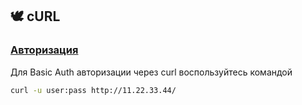 ## 🕊️ cURL

### [Авторизация](./curl/auth.md)

Для Basic Auth авторизации через curl воспользуйтесь командой

```sh
curl -u user:pass http://11.22.33.44/
```

